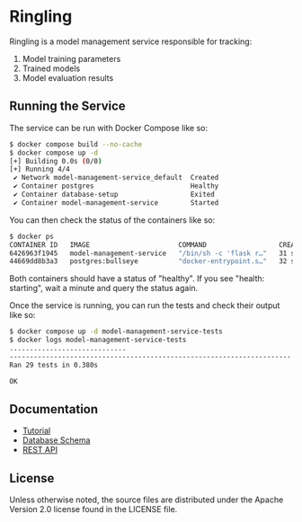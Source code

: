 # Ringling

Ringling is a model management service responsible for tracking:

1. Model training parameters
1. Trained models
1. Model evaluation results

## Running the Service
The service can be run with Docker Compose like so:

```bash
$ docker compose build --no-cache
$ docker compose up -d
[+] Building 0.0s (0/0)
[+] Running 4/4
 ✔ Network model-management-service_default  Created                                                             0.1s
 ✔ Container postgres                        Healthy                                                             6.7s
 ✔ Container database-setup                  Exited                                                              6.6s
 ✔ Container model-management-service        Started                                                             6.9s
```

You can then check the status of the containers like so:

```bash
$ docker ps
CONTAINER ID   IMAGE                      COMMAND                  CREATED          STATUS                    PORTS                                       NAMES
6426963f1945   model-management-service   "/bin/sh -c 'flask r…"   31 seconds ago   Up 24 seconds (healthy)   0.0.0.0:8888->8888/tcp, :::8888->8888/tcp   model-management-service
44669dd8b3a3   postgres:bullseye          "docker-entrypoint.s…"   32 seconds ago   Up 30 seconds (healthy)   0.0.0.0:5432->5432/tcp, :::5432->5432/tcp   postgres
```

Both containers should have a status of "healthy".  If you see "health: starting", wait a minute and query the status again.

Once the service is running, you can run the tests and check their output like so:

```bash
$ docker compose up -d model-management-service-tests
$ docker logs model-management-service-tests
.............................
----------------------------------------------------------------------
Ran 29 tests in 0.380s

OK
```

## Documentation

* [Tutorial](docs/tutorial/ringling_tutorial.md)
* [Database Schema](docs/database_schema.md)
* [REST API](docs/rest_api/README.md)

## License

Unless otherwise noted, the source files are distributed
under the Apache Version 2.0 license found in the LICENSE file.	
